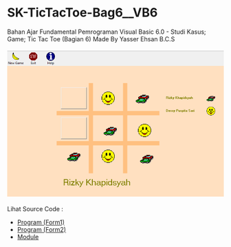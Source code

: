 # SK-TicTacToe-Bag6__VB6
Bahan Ajar Fundamental Pemrograman Visual Basic 6.0 - Studi Kasus; Game; Tic Tac Toe (Bagian 6) Made By Yasser Ehsan B.C.S<br><br>
<img src="https://github.com/RizkyKhapidsyah/SK-TicTacToe-Bag6__VB6/blob/main/result/001.PNG"><br><br>
Lihat Source Code : <br>
- <a href="https://github.com/RizkyKhapidsyah/SK-TicTacToe-Bag6__VB6/blob/main/Form1.frm">Program (Form1)</a><br>
- <a href="https://github.com/RizkyKhapidsyah/SK-TicTacToe-Bag6__VB6/blob/main/form2.frm">Program (Form2)</a><br>
- <a href="https://github.com/RizkyKhapidsyah/SK-TicTacToe-Bag6__VB6/blob/main/Module1.bas">Module</a>
